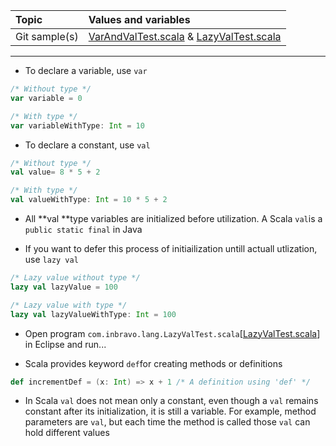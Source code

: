 | Topic | Values and variables |
| :--- | :--- |
| Git sample\(s\) | [VarAndValTest.scala](https://github.com/inbravo/scala-src/blob/master/src/main/scala/com/inbravo/lang/VarAndValTest.scala) & [LazyValTest.scala](https://github.com/inbravo/scala-src/blob/master/src/main/scala/com/inbravo/lang/LazyValTest.scala) |

---

* To declare a variable, use `var`

```scala
/* Without type */
var variable = 0

/* With type */
var variableWithType: Int = 10
```

* To declare a constant, use `val`

```scala
/* Without type */
val value= 8 * 5 + 2

/* With type */
val valueWithType: Int = 10 * 5 + 2
```

* All **val **type variables are initialized before utilization. A Scala `val`is a `public static final` in Java

* If you want to defer this process of initiailization untill actuall utlization, use `lazy val`

```scala
/* Lazy value without type */
lazy val lazyValue = 100

/* Lazy value with type */
lazy val lazyValueWithType: Int = 100
```

* Open program `com.inbravo.lang.LazyValTest.scala`\[[LazyValTest.scala](https://github.com/inbravo/scala-src/blob/master/src/main/scala/com/inbravo/lang/LazyValTest.scala)\] in Eclipse and run...

* Scala provides keyword `def`for creating methods or definitions

```scala
def incrementDef = (x: Int) => x + 1 /* A definition using 'def' */
```

* In Scala `val` does not mean only a constant, even though a `val` remains constant after its initialization, it is still a variable. For example, method parameters are `val`, but each time the method is called those `val` can hold different values

